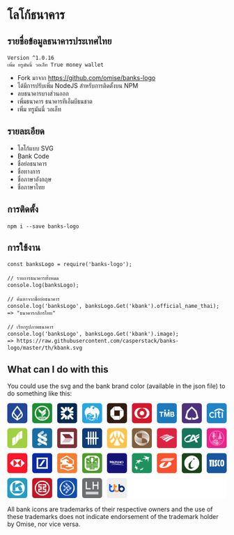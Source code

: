 # โลโก้ธนาคาร

## รายชื่อข้อมูลธนาคารประเทศไทย

```
Version ^1.0.16
เพิ่ม ทรูมันนี่ วอเล็ท True money wallet
```

- Fork มาจาก https://github.com/omise/banks-logo
- ได้มีการปรับเพิ่ม NodeJS สำหรับการติดตั้งบน NPM
- ลบธนาคารบางส่วนออก
- เพิ่มธนาคาร ธนาคารทีเอ็มบีธนชาต
- เพิ่ม ทรูมันนี่ วอเล็ท

## รายละเอียด
- โลโก้แบบ SVG
- Bank Code
- ชื่อย่อธนาคาร
- ชื่อทางการ
- ชื่อภาษาอังกฤษ
- ชื่อภาษาไทย

## การติดตั้ง
```
npm i --save banks-logo
```

## การใช้งาน
```
const banksLogo = require('banks-logo');

// รายการธนาคารทั้งหมด
console.log(banksLogo);

// ค้นหาจากชื่อย่อธนาคาร
console.log('banksLogo', banksLogo.Get('kbank').official_name_thai);
=> "ธนาคารกสิกรไทย"

// เรียกรูปภาพธนาคาร
console.log('banksLogo', banksLogo.Get('kbank').image);
=> https://raw.githubusercontent.com/casperstack/banks-logo/master/th/kbank.svg
```

## What can I do with this

You could use the svg and the bank brand color (available in the json file) to do something like this:

![Sample](https://github.com/casperstack/banks-logo/blob/master/th/sample.png)

All bank icons are trademarks of their respective owners and the use of these trademarks does not indicate endorsement of the trademark holder by Omise, nor vice versa.


